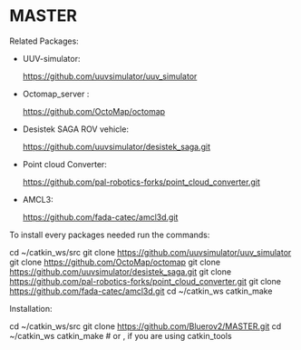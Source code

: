 # MASTER

Related Packages:

* UUV-simulator:

  https://github.com/uuvsimulator/uuv_simulator

* Octomap_server :
  
  https://github.com/OctoMap/octomap
  
* Desistek SAGA ROV vehicle:

  https://github.com/uuvsimulator/desistek_saga.git
  
* Point cloud Converter:
  
  https://github.com/pal-robotics-forks/point_cloud_converter.git

* AMCL3:
  
  https://github.com/fada-catec/amcl3d.git
  
  
  
  
To install every packages needed run the commands:
 
cd ~/catkin_ws/src
git clone https://github.com/uuvsimulator/uuv_simulator
git clone https://github.com/OctoMap/octomap
git clone https://github.com/uuvsimulator/desistek_saga.git
git clone https://github.com/pal-robotics-forks/point_cloud_converter.git
git clone https://github.com/fada-catec/amcl3d.git
cd ~/catkin_ws
catkin_make


Installation:

cd ~/catkin_ws/src
git clone https://github.com/Bluerov2/MASTER.git
cd ~/catkin_ws
catkin_make # or <catkin build>, if you are using catkin_tools
